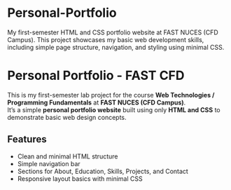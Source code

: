 # Personal-Portfolio
My first-semester HTML and CSS portfolio website at FAST NUCES (CFD Campus).  This project showcases my basic web development skills, including simple page structure, navigation, and styling using minimal CSS.

# Personal Portfolio - FAST CFD

This is my first-semester lab project for the course **Web Technologies / Programming Fundamentals** at **FAST NUCES (CFD Campus)**.  
It’s a simple **personal portfolio website** built using only **HTML and CSS** to demonstrate basic web design concepts.

## Features
- Clean and minimal HTML structure  
- Simple navigation bar  
- Sections for About, Education, Skills, Projects, and Contact  
- Responsive layout basics with minimal CSS  
